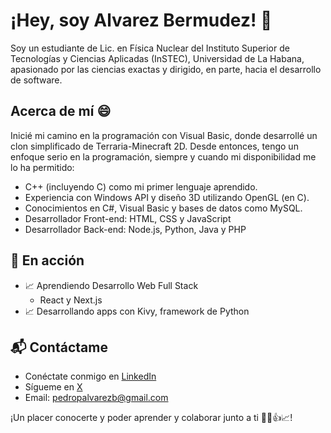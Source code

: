 # ¡Hey, soy Alvarez Bermudez! 👋

Soy un estudiante de Lic. en Física Nuclear del Instituto Superior de Tecnologías y Ciencias Aplicadas (InSTEC), Universidad de La Habana, apasionado por las ciencias exactas y dirigido, en parte, hacia el desarrollo de software.

## Acerca de mí 😄

Inicié mi camino en la programación con Visual Basic, donde desarrollé un clon simplificado de Terraria-Minecraft 2D. Desde entonces, tengo un enfoque serio en la programación, siempre y cuando mi disponibilidad me lo ha permitido:
- C++ (incluyendo C) como mi primer lenguaje aprendido.
- Experiencia con Windows API y diseño 3D utilizando OpenGL (en C).
- Conocimientos en C#, Visual Basic y bases de datos como MySQL.
- Desarrollador Front-end: HTML, CSS y JavaScript
- Desarrollador Back-end: Node.js, Python, Java y PHP

## 🌱 En acción

- 📈 Aprendiendo Desarrollo Web Full Stack
  - React y Next.js
- 📈 Desarrollando apps con Kivy, framework de Python

## 📬 Contáctame

- Conéctate conmigo en [LinkedIn](https://www.linkedin.com/in/pedro-pablo-alvarez-bermudez-57771432b)
- Sígueme en [X](https://x.com/alvarezbermdez)
- Email: pedropalvarezb@gmail.com

¡Un placer conocerte y poder aprender y colaborar junto a ti 🤝🙂👍📈! 


